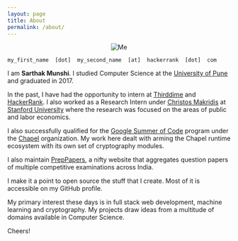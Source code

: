 ```yaml
---
layout: page
title: About
permalink: /about/
---
```


<p align="center">
  <img alt="Me" src="https://media.licdn.com/mpr/mpr/shrinknp_400_400/AAEAAQAAAAAAAAxNAAAAJDc1NDVmMWNhLWU4M2MtNDU5My04NDdmLTBkYmQ1OTk1N2U1ZA.jpg"/>

	my_first_name  [dot]  my_second_name  [at]  hackerrank  [dot]  com
</p>

I am **Sarthak Munshi**. <!-- Currently, I work at <u><a href="https://www.hackerrank.com/">HackerRank</a></u> where I develop full stack applications.--> I studied Computer Science at the <u><a href="http://www.unipune.ac.in/">University of Pune</a></u> and graduated in 2017. 

In the past, I have had the opportunity to intern at <u><a href="http://thirddime.com/">Thirddime</a></u> and <u><a href="https://www.hackerrank.com/">HackerRank</a></u>. I also worked as a Research Intern under <u><a href="https://www.christosmakridis.com/">Christos Makridis</a></u> at <u><a href="http://stanford.edu/">Stanford University</a></u> where the research was focused on the areas of public and labor economics.

I also successfully qualified for the <u><a href="https://summerofcode.withgoogle.com/">Google Summer of Code</a></u> program under the <u><a href="http://chapel.cray.com/">Chapel</a></u> organization. My work here dealt with arming the Chapel runtime ecosystem with its own set of cryptography modules.

I also maintain <u><a href="http://preppapers.com/">PrepPapers</a></u>, a nifty website that aggregates question papers of multiple competitive examinations across India.

I make it a point to open source the stuff that I create. Most of it is accessible on my GitHub profile.

My primary interest these days is in full stack web development, machine learning and cryptography. My projects draw ideas from a multitude of domains available in Computer Science.

Cheers!

